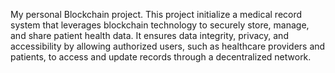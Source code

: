My personal Blockchain project. This project initialize a medical record 
system that leverages blockchain technology to securely store, manage, 
and share patient health data. It ensures data integrity, privacy, 
and accessibility by allowing authorized users, such as healthcare providers and patients, to access and update records through a decentralized network.






